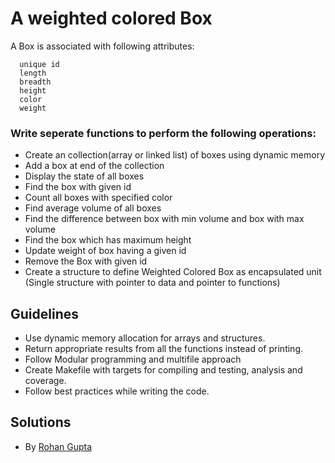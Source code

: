 # A weighted colored Box 
A Box is associated with following attributes:
```
  unique id
  length
  breadth
  height
  color
  weight
```
### Write seperate functions to perform the following operations:
* Create an collection(array or linked list) of boxes using dynamic memory
* Add a box at end of the collection
* Display the state of all boxes
* Find the box with given id
* Count all boxes with specified color
* Find average volume of all boxes
* Find the difference between box with min volume and box with max volume
* Find the box which has maximum height
* Update weight of box having a given id
* Remove the Box with given id
* Create a structure to define Weighted Colored Box as encapsulated unit (Single structure with pointer to data and pointer to functions)

## Guidelines
* Use dynamic memory allocation for arrays and structures.
* Return appropriate results from all the functions instead of printing.
* Follow Modular programming and multifile approach
* Create Makefile with targets for compiling and testing, analysis and coverage.
* Follow best practices while writing the code.

## Solutions
* By [Rohan Gupta](https://github.com/256018/Box_Code)
